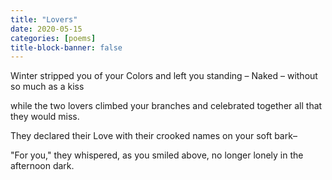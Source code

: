 ```yaml
---
title: "Lovers"
date: 2020-05-15
categories: [poems]
title-block-banner: false
---
```

Winter stripped you of your Colors
and left you standing – Naked –
without so much as a kiss

while the two lovers climbed your branches
and celebrated together
all that they would miss.

They declared their Love
with their crooked names
on your soft bark–

"For you," they whispered,
as you smiled above, no longer lonely
in the afternoon dark.
